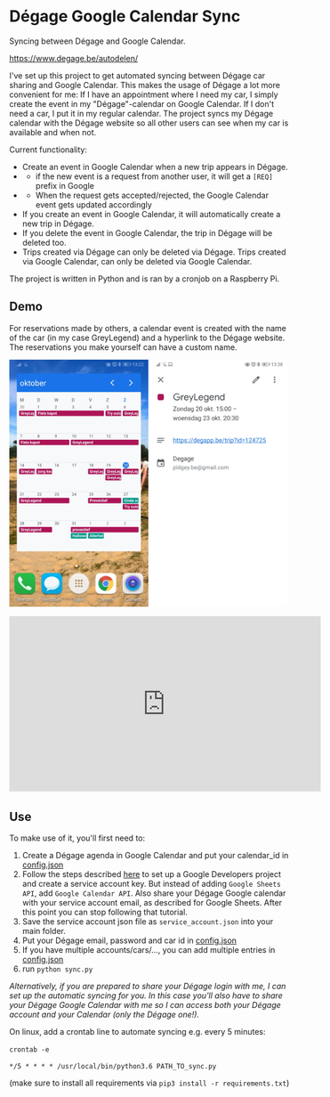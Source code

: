 # Dégage Google Calendar Sync
Syncing between Dégage and Google Calendar.

https://www.degage.be/autodelen/

I've set up this project to get automated syncing between Dégage car sharing and Google Calendar. This makes the usage of Dégage a lot more convenient for me: If I have an appointment where I need my car, I simply create the event in my "Dégage"-calendar on Google Calendar. If I don't need a car, I put it in my regular calendar. The project syncs my Dégage calendar with the Dégage website so all other users can see when my car is available and when not.

Current functionality:
* Create an event in Google Calendar when a new trip appears in Dégage.
* + if the new event is a request from another user, it will get a `[REQ]` prefix in Google
* + When the request gets accepted/rejected, the Google Calendar event gets updated accordingly
* If you create an event in Google Calendar, it will automatically create a new trip in Dégage.
* If you delete the event in Google Calendar, the trip in Dégage will be deleted too.
* Trips created via Dégage can only be deleted via Dégage. Trips created via Google Calendar, can only be deleted via Google Calendar.

The project is written in Python and is ran by a cronjob on a Raspberry Pi.

## Demo
For reservations made by others, a calendar event is created with the name of the car (in my case GreyLegend) and a hyperlink to the Dégage website.
The reservations you make yourself can have a custom name.

<img src="example.jpg" width="250px"><img src="example2.jpg" width="250px">
 <iframe width="560" height="315" src="https://www.youtube.com/embed/rwK-EHoO47E" frameborder="0" allow="accelerometer; autoplay; encrypted-media; gyroscope; picture-in-picture" allowfullscreen></iframe>

## Use

To make use of it, you'll first need to:
1. Create a Dégage agenda in Google Calendar and put your calendar_id in [config.json](config.json)
2. Follow the steps described [here](https://medium.com/@denisluiz/python-with-google-sheets-service-account-step-by-step-8f74c26ed28e) to set up a Google Developers project and create a service account key. But instead of adding `Google Sheets API`, add `Google Calendar API`. Also share your Dégage Google calendar with your service account email, as described for Google Sheets. After this point you can stop following that tutorial.
3. Save the service account json file as `service_account.json` into your main folder.
4. Put your Dégage email, password and car id in [config.json](config.json)
5. If you have multiple accounts/cars/..., you can add multiple entries in [config.json](config.json)
6. run `python sync.py`

*Alternatively, if you are prepared to share your Dégage login with me, I can set up the automatic syncing for you. In this case you'll also have to share your Dégage Google Calendar with me so I can access both your Dégage account and your Calendar (only the Dégage one!).*

On linux, add a crontab line to automate syncing e.g. every 5 minutes:

`crontab -e`
```
*/5 * * * * /usr/local/bin/python3.6 PATH_TO_sync.py
```
(make sure to install all requirements via `pip3 install -r requirements.txt`)

